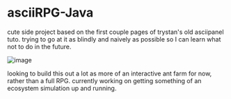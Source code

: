 # asciiRPG-Java
cute side project based on the first couple pages of trystan's old asciipanel tuto. trying to go at it as blindly and naively as possible so I can learn what not to do in the future.

![image](https://user-images.githubusercontent.com/79169638/211217875-073025bf-95c6-4d26-b646-3c2662b0a32d.png)

looking to build this out a lot as more of an interactive ant farm for now, rather than a full RPG. currently working on getting something of an ecosystem simulation up and running.
